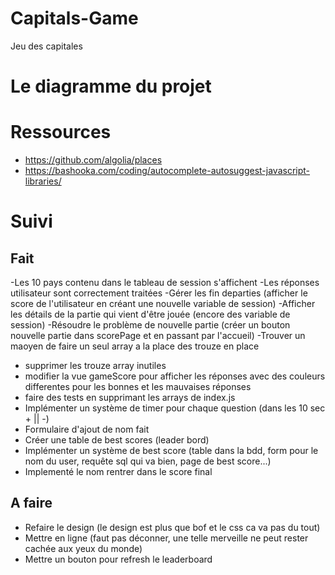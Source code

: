 # Capitals-Game
Jeu des capitales


# Le diagramme du projet

# Ressources
- https://github.com/algolia/places
- https://bashooka.com/coding/autocomplete-autosuggest-javascript-libraries/

# Suivi

## Fait
-Les 10 pays contenu dans le tableau de session s'affichent
-Les réponses utilisateur sont correctement traitées
-Gérer les fin departies (afficher le score de l'utilisateur en créant une nouvelle variable de session)
-Afficher  les détails de la partie qui vient d'être jouée (encore des variable de session)
-Résoudre le problème de nouvelle partie (créer un bouton nouvelle partie dans scorePage et en passant par l'accueil)
-Trouver un maoyen de faire un seul array a la place des trouze en place
- supprimer les trouze array inutiles
- modifier la vue gameScore pour afficher les réponses avec des couleurs differentes pour les bonnes et les mauvaises réponses
- faire des tests en supprimant les arrays de index.js
- Implémenter un système de timer pour chaque question (dans les 10 sec + || -)
- Formulaire d'ajout de nom fait
- Créer une table de best scores (leader bord)
- Implémenter un système de best score (table dans la bdd, form pour le nom du user, requête sql qui va bien, page de best score...)
- Implementé le nom rentrer dans le score final 

## A faire
- Refaire le design (le design est plus que bof et le css ca va pas du tout)
- Mettre en ligne (faut pas déconner, une telle merveille ne peut rester cachée aux yeux du monde)
- Mettre un bouton pour refresh le leaderboard